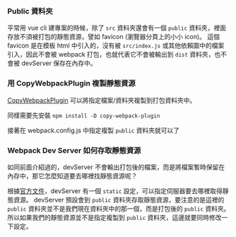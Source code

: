 ### Public 資料夾

平常用 vue cli 建專案的時候，除了 `src` 資料夾還會有一個 `public` 資料夾，裡面存放不須被打包的靜態資源，譬如 favicon (瀏覽器分頁上的小小 icon)。
這個 favicon 是在模板 html 中引入的，沒有被 `src/index.js` 或其他依賴圖中的檔案引入，因此不會被 webpack 打包，也就代表它不會被輸出到 `dist` 資料夾，也不會被 devServer 保存在內存中。

### 用 CopyWebpackPlugin 複製靜態資源

[CopyWebpackPlugin](https://webpack.js.org/plugins/copy-webpack-plugin/#root) 可以將指定檔案/資料夾複製到打包資料夾中。

同樣需要先安裝 `npm install -D copy-webpack-plugin`

接著在 webpack.config.js 中指定複製 `public` 資料夾就可以了

### Webpack Dev Server 如何存取靜態資源

如同前面介紹過的，devServer 不會輸出打包後的檔案，而是將檔案暫時保留在內存中，那它怎麼知道要去哪裡找靜態資源呢？

根據[官方文件](https://webpack.js.org/configuration/dev-server/#devserverstatic)，devServer 有一個 `static` 設定，可以指定伺服器要去哪裡取得靜態資源。
devServer 預設會到 `public` 資料夾存取靜態資源，要注意的是這裡的 `public` 資料夾並不是我們現在資料夾中的那一個，而是打包後的 `public` 資料夾。
所以如果我們的靜態資源並不是指定複製到 `public` 資料夾，這邊就要同時修改一下設定。
